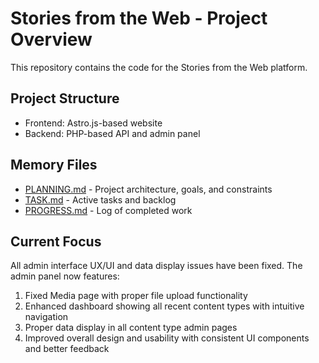 # Stories from the Web - Project Overview

This repository contains the code for the Stories from the Web platform.

## Project Structure
- Frontend: Astro.js-based website
- Backend: PHP-based API and admin panel

## Memory Files
- [PLANNING.md](PLANNING.md) - Project architecture, goals, and constraints
- [TASK.md](TASK.md) - Active tasks and backlog
- [PROGRESS.md](PROGRESS.md) - Log of completed work

## Current Focus
All admin interface UX/UI and data display issues have been fixed. The admin panel now features:
1. Fixed Media page with proper file upload functionality
2. Enhanced dashboard showing all recent content types with intuitive navigation
3. Proper data display in all content type admin pages
4. Improved overall design and usability with consistent UI components and better feedback
